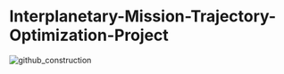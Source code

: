 # Interplanetary-Mission-Trajectory-Optimization-Project


![github_construction](https://github.com/Jakayla-R/Interplanetary-Mission-Trajectory-Optimization-Project/assets/90592223/e06e6a86-1ba8-4b56-af1f-cabf880d97ca)

